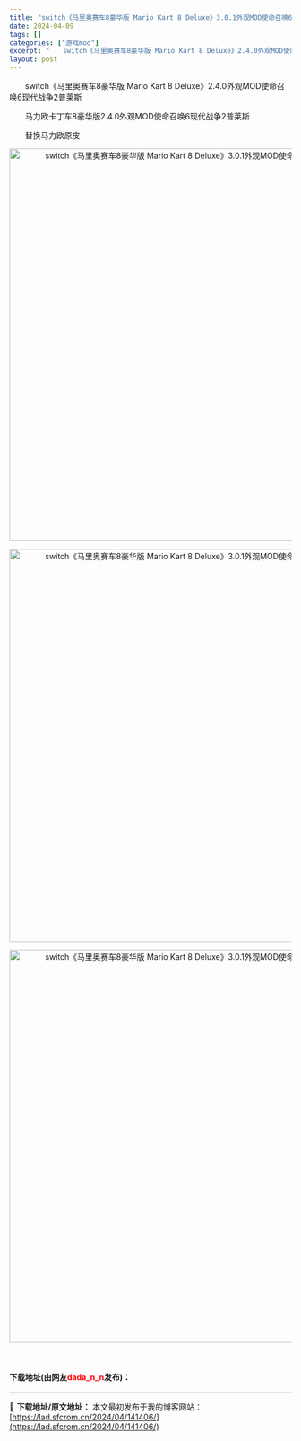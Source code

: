 ```yaml
---
title: "switch《马里奥赛车8豪华版 Mario Kart 8 Deluxe》3.0.1外观MOD使命召唤6现代战争2普莱斯"
date: 2024-04-09
tags: []
categories: ["游戏mod"]
excerpt: "　　switch《马里奥赛车8豪华版 Mario Kart 8 Deluxe》2.4.0外观MOD使命召唤6现代战争2普莱斯 　　马力欧卡丁车8豪华版2.4.0外观MOD使命召唤6现代战争2普莱斯 　　替换马力欧原皮 &nbsp; 下载地址(由网友dada_n_n发布)："
layout: post
---
```


 <p>　　switch《马里奥赛车8豪华版 Mario Kart 8 Deluxe》2.4.0外观MOD使命召唤6现代战争2普莱斯</p> <p>　　马力欧卡丁车8豪华版2.4.0外观MOD使命召唤6现代战争2普莱斯</p> <p>　　替换马力欧原皮</p> <div> <p align="center"><img align="" border="0" src="https://lad.sfcrom.cn/wp-content/uploads/2024/04/20240409_661504e42eacb.webp" width="700" alt="switch《马里奥赛车8豪华版 Mario Kart 8 Deluxe》3.0.1外观MOD使命召唤6现代战争2普莱斯" /></p> <p align="center"><img align="" border="0" src="https://lad.sfcrom.cn/wp-content/uploads/2024/04/20240409_661504e4b7b65.webp" width="700" alt="switch《马里奥赛车8豪华版 Mario Kart 8 Deluxe》3.0.1外观MOD使命召唤6现代战争2普莱斯" /></p> <p align="center"><img align="" border="0" src="https://lad.sfcrom.cn/wp-content/uploads/2024/04/20240409_661504e5658b9.webp" width="700" alt="switch《马里奥赛车8豪华版 Mario Kart 8 Deluxe》3.0.1外观MOD使命召唤6现代战争2普莱斯" /></p></div> <p>&nbsp;</p> <p><h4>下载地址(由网友<font color="red">dada_n_n</font>发布)：</h4></p> 

---
📖 **下载地址/原文地址：** 本文最初发布于我的博客网站：[https://lad.sfcrom.cn/2024/04/141406/](https://lad.sfcrom.cn/2024/04/141406/)
